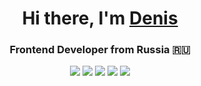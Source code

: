 <h1 align="center">Hi there, I'm <a href="https://t.me/nulevoyuz" target="_blank">Denis</a> 
<h3 align="center">Frontend Developer from Russia 🇷🇺</h3>
<p align=center><img src=https://img.shields.io/badge/html5-%23E34F26.svg?style=for-the-badge&logo=html5&logoColor=white>
<img src=https://img.shields.io/badge/css3-%231572B6.svg?style=for-the-badge&logo=css3&logoColor=white>
<img src=https://img.shields.io/badge/javascript-%23323330.svg?style=for-the-badge&logo=javascript&logoColor=%23F7DF1E>
<img src=https://img.shields.io/badge/typescript-%23007ACC.svg?style=for-the-badge&logo=typescript&logoColor=white>
<img src=https://img.shields.io/badge/react-%2320232a.svg?style=for-the-badge&logo=react&logoColor=%2361DAFB></p> 
